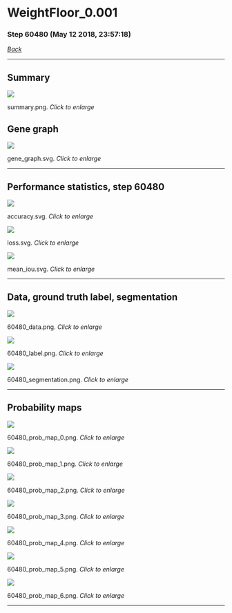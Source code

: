 # WeightFloor_0.001

### Step 60480 (May 12 2018, 23:57:18)

[_Back_](..)

---

## Summary

<div class="images"><a href="media/summary.png"><img  src="media/summary.png" align="center"></a><p>summary.png. <i>Click to enlarge</i></p></div>

## Gene graph

<div class="images"><a href="media/gene_graph.svg"><img  src="media/gene_graph.svg" align="center"></a><p>gene_graph.svg. <i>Click to enlarge</i></p></div>

---

## Performance statistics, step 60480

<div class="images"><a href="media/accuracy.svg"><img class="mini" src="media/accuracy.svg" align="center"></a><p>accuracy.svg. <i>Click to enlarge</i></p></div>
<div class="images"><a href="media/loss.svg"><img class="mini" src="media/loss.svg" align="center"></a><p>loss.svg. <i>Click to enlarge</i></p></div>
<div class="images"><a href="media/mean_iou.svg"><img class="mini" src="media/mean_iou.svg" align="center"></a><p>mean_iou.svg. <i>Click to enlarge</i></p></div>

---

## Data, ground truth label, segmentation

<div class="images"><a href="media/60480_data.png"><img class="mini" src="media/60480_data.png" align="center"></a><p>60480_data.png. <i>Click to enlarge</i></p></div>
<div class="images"><a href="media/60480_label.png"><img class="mini" src="media/60480_label.png" align="center"></a><p>60480_label.png. <i>Click to enlarge</i></p></div>
<div class="images"><a href="media/60480_segmentation.png"><img class="mini" src="media/60480_segmentation.png" align="center"></a><p>60480_segmentation.png. <i>Click to enlarge</i></p></div>

---

## Probability maps

<div class="images"><a href="media/60480_prob_map_0.png"><img class="mini" src="media/60480_prob_map_0.png" align="center"></a><p>60480_prob_map_0.png. <i>Click to enlarge</i></p></div>
<div class="images"><a href="media/60480_prob_map_1.png"><img class="mini" src="media/60480_prob_map_1.png" align="center"></a><p>60480_prob_map_1.png. <i>Click to enlarge</i></p></div>
<div class="images"><a href="media/60480_prob_map_2.png"><img class="mini" src="media/60480_prob_map_2.png" align="center"></a><p>60480_prob_map_2.png. <i>Click to enlarge</i></p></div>
<div class="images"><a href="media/60480_prob_map_3.png"><img class="mini" src="media/60480_prob_map_3.png" align="center"></a><p>60480_prob_map_3.png. <i>Click to enlarge</i></p></div>
<div class="images"><a href="media/60480_prob_map_4.png"><img class="mini" src="media/60480_prob_map_4.png" align="center"></a><p>60480_prob_map_4.png. <i>Click to enlarge</i></p></div>
<div class="images"><a href="media/60480_prob_map_5.png"><img class="mini" src="media/60480_prob_map_5.png" align="center"></a><p>60480_prob_map_5.png. <i>Click to enlarge</i></p></div>
<div class="images"><a href="media/60480_prob_map_6.png"><img class="mini" src="media/60480_prob_map_6.png" align="center"></a><p>60480_prob_map_6.png. <i>Click to enlarge</i></p></div>

---


